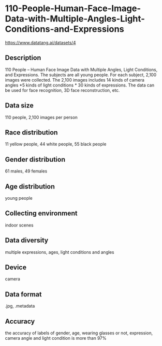 # 110-People-Human-Face-Image-Data-with-Multiple-Angles-Light-Conditions-and-Expressions
https://www.datatang.ai/datasets/4

## Description
110 People – Human Face Image Data with Multiple Angles, Light Conditions, and Expressions. The subjects are all young people. For each subject, 2,100 images were collected. The 2,100 images includes 14 kinds of camera angles *5 kinds of light conditions * 30 kinds of expressions. The data can be used for face recognition, 3D face reconstruction, etc.

## Data size
110 people, 2,100 images per person

## Race distribution
11 yellow people, 44 white people, 55 black people

## Gender distribution
61 males, 49 females

## Age distribution
young people

## Collecting environment
indoor scenes

## Data diversity
multiple expressions, ages, light conditions and angles

## Device
camera

## Data format
.jpg, .metadata

## Accuracy
the accuracy of labels of gender, age, wearing glasses or not, expression, camera angle and light condition is more than 97%

